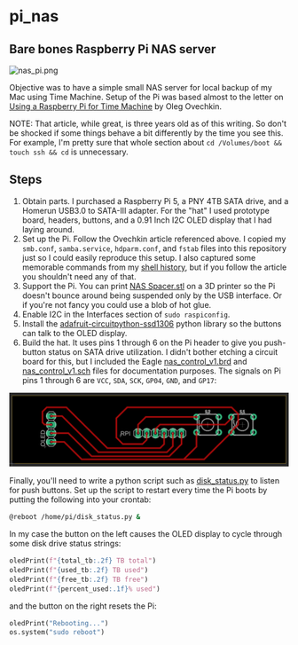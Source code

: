 # pi_nas

## Bare bones Raspberry Pi NAS server

![nas_pi.png](nas_pi.png)

Objective was to have a simple small NAS server for local backup of my Mac using Time Machine. Setup of the Pi was based almost to the letter on [Using a Raspberry Pi for Time Machine](NASSetupArticle.pdf) by Oleg Ovechkin.

NOTE: That article, while great, is three years old as of this writing. So don't be shocked if some things behave a bit differently by the time you see this. For example, I'm pretty sure that whole section about `cd /Volumes/boot && touch ssh && cd` is unnecessary.

## Steps

1. Obtain parts. I purchased a Raspberry Pi 5, a PNY 4TB SATA drive, and a Homerun USB3.0 to SATA-III adapter. For the "hat" I used prototype board, headers, buttons, and a 0.91 Inch I2C OLED display that I had laying around.
2. Set up the Pi. Follow the Ovechkin article referenced above. I copied my `smb.conf`, `samba.service`, `hdparm.conf`, and `fstab` files into this repository just so I could easily reproduce this setup. I also captured some memorable commands from my [shell history](history.bash), but if you follow the article you shouldn't need any of that.
3. Support the Pi. You can print [NAS Spacer.stl](NAS_Spacer.stl) on a 3D printer so the Pi doesn't bounce around being suspended only by the USB interface. Or if you're not fancy you could use a blob of hot glue.
4. Enable I2C in the Interfaces section of `sudo raspiconfig`.
5. Install the [adafruit-circuitpython-ssd1306](https://docs.circuitpython.org/projects/ssd1306/en/latest/) python library so the buttons can talk to the OLED display.
6. Build the hat. It uses pins 1 through 6 on the Pi header to give you push-button status on SATA drive utilization. I didn't bother etching a circuit board for this, but I included the Eagle [nas_control_v1.brd](nas_control_v1.brd) and [nas_control_v1.sch](nas_control_v1.sch) files for documentation purposes. The signals on Pi pins 1 through 6 are `VCC`, `SDA`, `SCK`, `GP04`, `GND`, and `GP17`:

![nas_control_brd.png](nas_control_brd.png)

Finally, you'll need to write a python script such as [disk_status.py](disk_status.py) to listen for push buttons. Set up the script to restart every time the Pi boots by putting the following into your crontab:

```bash
@reboot /home/pi/disk_status.py &
```

In my case the button on the left causes the OLED display to cycle through some disk drive status strings:

```python
oledPrint(f"{total_tb:.2f} TB total")
oledPrint(f"{used_tb:.2f} TB used")
oledPrint(f"{free_tb:.2f} TB free")
oledPrint(f"{percent_used:.1f}% used")
```

and the button on the right resets the Pi:

```python
oledPrint("Rebooting...")
os.system("sudo reboot")
```

